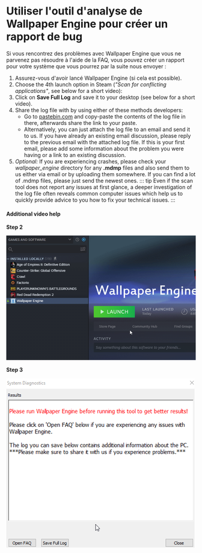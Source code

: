 # Utiliser l'outil d'analyse de Wallpaper Engine pour créer un rapport de bug

Si vous rencontrez des problèmes avec Wallpaper Engine que vous ne parvenez pas résoudre à l'aide de la FAQ, vous pouvez créer un rapport pour votre système que vous pourrez par la suite nous envoyer :

1. Assurez-vous d'avoir lancé Wallpaper Engine (si cela est possible).
2. Choose the 4th launch option in Steam (*"Scan for conflicting applications"*, see below for a short video):
3. Click on **Save Full Log** and save it to your desktop (see below for a short video).
4. Share the log file with by using either of these methods developers:
    * Go to [pastebin.com](https://pastebin.com/) and copy-paste the contents of the log file in there, afterwards share the link to your paste.
    * Alternatively, you can just attach the log file to an email and send it to us. If you have already an existing email discussion, please reply to the previous email with the attached log file. If this is your first email, please add some information about the problem you were having or a link to an existing discussion.
5. *Optional:* If you are experiencing crashes, please check your *wallpaper_engine* directory for any **.mdmp** files and also send them to us either via email or by uploading them somewhere. If you can find a lot of .mdmp files, please just send the newest ones. ::: tip Even if the scan tool does not report any issues at first glance, a deeper investigation of the log file often reveals common computer issues which help us to quickly provide advice to you how to fix your technical issues. :::

#### Additional video help

**Step 2**

![Scan Tool Launch Option](./scantoollaunch.gif)

**Step 3**

![Scan Tool Save Log](./scantoolsave.gif)